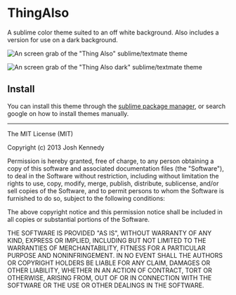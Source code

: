 # ThingAlso

A sublime color theme suited to an off white background. Also includes a version for use on a dark background.

![An screen grab of the "Thing Also" sublime/textmate theme](http://i.imgur.com/D7G5JHV.png)

![An screen grab of the "Thing Also dark" sublime/textmate theme](http://i.imgur.com/wtx3R8F.png)

## Install

You can install this theme through the [sublime package manager](https://sublime.wbond.net/), or search google on how to install themes manually.

----

The MIT License (MIT)

Copyright (c) 2013 Josh Kennedy

Permission is hereby granted, free of charge, to any person obtaining a copy
of this software and associated documentation files (the "Software"), to deal
in the Software without restriction, including without limitation the rights
to use, copy, modify, merge, publish, distribute, sublicense, and/or sell
copies of the Software, and to permit persons to whom the Software is
furnished to do so, subject to the following conditions:

The above copyright notice and this permission notice shall be included in
all copies or substantial portions of the Software.

THE SOFTWARE IS PROVIDED "AS IS", WITHOUT WARRANTY OF ANY KIND, EXPRESS OR
IMPLIED, INCLUDING BUT NOT LIMITED TO THE WARRANTIES OF MERCHANTABILITY,
FITNESS FOR A PARTICULAR PURPOSE AND NONINFRINGEMENT. IN NO EVENT SHALL THE
AUTHORS OR COPYRIGHT HOLDERS BE LIABLE FOR ANY CLAIM, DAMAGES OR OTHER
LIABILITY, WHETHER IN AN ACTION OF CONTRACT, TORT OR OTHERWISE, ARISING FROM,
OUT OF OR IN CONNECTION WITH THE SOFTWARE OR THE USE OR OTHER DEALINGS IN
THE SOFTWARE.
